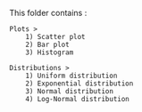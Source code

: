 This folder contains : 
    
    Plots >
        1) Scatter plot
        2) Bar plot
        3) Histogram

    Distributions >
        1) Uniform distribution
        2) Exponential distribution
        3) Normal distribution
        4) Log-Normal distribution

